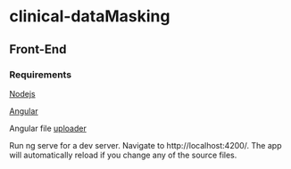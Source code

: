 # clinical-dataMasking


## Front-End

### Requirements

[Nodejs](https://nodejs.org/en/download/)

[Angular](https://angular.io/guide/setup-local)

Angular file [uploader](https://www.npmjs.com/package/angular-file-uploader) 


Run ng serve for a dev server. Navigate to http://localhost:4200/. The app will automatically reload if you change any of the source files.

